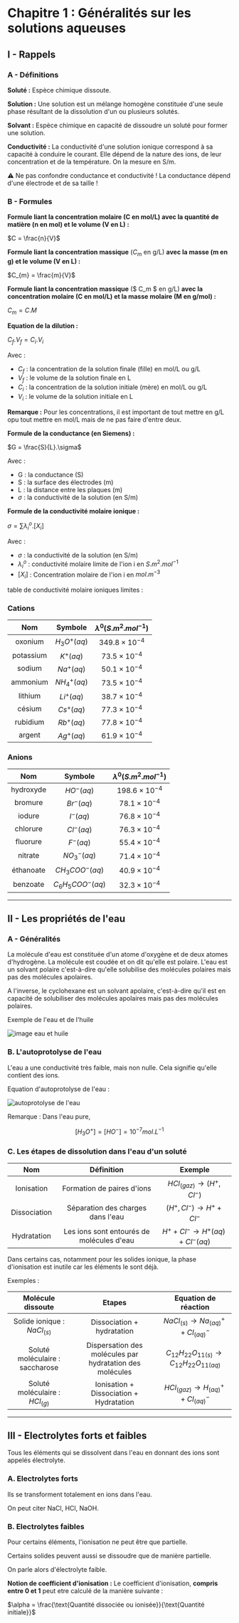 # Chapitre 1 : Généralités sur les solutions aqueuses

## I - Rappels

### A - Définitions

**Soluté :** Espèce chimique dissoute. 

**Solution :** Une solution est un mélange homogène constituée d'une seule phase résultant de la dissolution d'un ou plusieurs solutés. 

**Solvant :** Espèce chimique en capacité de dissoudre un soluté pour former une solution. 

**Conductivité :** La conductivité d'une solution ionique correspond à sa capacité à conduire le courant. Elle dépend de la nature des ions, de leur concentration et de la température. On la mesure en S/m. 

⚠️ Ne pas confondre conductance et conductivité ! La conductance dépend d'une électrode et de sa taille !

### B - Formules

**Formule liant la concentration molaire (C en mol/L) avec la quantité de matière (n en mol) et le volume (V en L) :**

$C = \frac{n}{V}$

**Formule liant la concentration massique** ($C_m$ en g/L) **avec la masse (m en g) et le volume (V en L) :**

$C_{m} = \frac{m}{V}$

**Formule liant la concentration massique** ($ C_m $ en g/L) **avec la concentration molaire (C en mol/L) et la masse molaire (M en g/mol) :**

$C_{m} = C.M$

**Equation de la dilution :**

$C_{f} . V_{f} = C_{i} . V_{i}$

Avec : 

- $C_{f}$ : la concentration de la solution finale (fille) en mol/L ou g/L
- $V_{f}$ : le volume de la solution finale en L
- $C_{i}$ : la concentration de la solution initiale (mère) en mol/L ou g/L
- $V_{i}$ : le volume de la solution initiale en L

**Remarque :** Pour les concentrations, il est important de tout mettre en g/L opu tout mettre en mol/L mais de ne pas faire d'entre deux. 

**Formule de la conductance (en Siemens) :** 

$G = \frac{S}{L}.\sigma$

Avec : 

- G : la conductance (S)
- S : la surface des électrodes (m)
- L : la distance entre les plaques (m)
- $\sigma$ : la conductivité de la solution (en S/m)

**Formule de la conductivité molaire ionique :**

$\sigma = \sum \lambda_{i}^{o} . [X_{i}]$

Avec : 

- $\sigma$ : la conductivité de la solution (en S/m)
- $\lambda_{i}^{o}$ : conductivité molaire limite de l'ion i en $S.m^{2}.mol^{-1}$ 
- $[X_{i}]$ : Concentration molaire de l'ion i en $mol.m^{-3}$ 


table de conductivité molaire ioniques limites : 

### **Cations**

| Nom       | Symbole      | $\lambda^0(S.m^2.mol^{-1})$   |
| :-------: | :----------: | :---------------------------: |
| oxonium   | $H_3O^+(aq)$ | $349.8×10^{-4}$               |
| potassium | $K^+(aq)$    | $73.5×10^{-4}$                |
| sodium    | $Na^+(aq)$   | $50.1×10^{-4}$                |
| ammonium  | $NH_4^+(aq)$ | $73.5×10^{-4}$                |
| lithium   | $Li^+(aq)$   | $38.7×10^{-4}$                |
| césium    | $Cs^+(aq)$   | $77.3×10^{-4}$                |
| rubidium  | $Rb^+(aq)$   | $77.8×10^{-4}$                |
| argent    | $Ag^+(aq)$   | $61.9×10^{-4}$                |

### **Anions**

| Nom       | Symbole           | $\lambda^0(S.m^2.mol^{-1})$   |
| :-------: | :---------------: | :---------------------------: |
| hydroxyde | $HO^-(aq)$        | $198.6×10^{-4}$               |
| bromure   | $Br^-(aq)$        | $78.1×10^{-4}$                |
| iodure    | $I^-(aq)$         | $76.8×10^{-4}$                |
| chlorure  | $Cl^-(aq)$        | $76.3×10^{-4}$                |
| fluorure  | $F^-(aq)$         | $55.4×10^{-4}$                |
| nitrate   | $NO_3^-(aq)$      | $71.4×10^{-4}$                |
| éthanoate | $CH_3COO^-(aq)$   | $40.9×10^{-4}$                |
| benzoate  | $C_6H_5COO^-(aq)$ | $32.3×10^{-4}$                |

----

## II - Les propriétés de l'eau

### A - Généralités

La molécule d'eau est constituée d'un atome d'oxygène et de deux atomes d'hydrogène. La molécule est coudée et on dit qu'elle est polaire. L'eau est un solvant polaire c'est-à-dire qu'elle solubilise des molécules polaires mais pas des molécules apolaires. 

A l'inverse, le cyclohexane est un solvant apolaire, c'est-à-dire qu'il est en capacité de solubiliser des molécules apolaires mais pas des molécules polaires. 

Exemple de l'eau et de l'huile

![image eau et huile](https://upload.wikimedia.org/wikipedia/commons/a/a4/Huile_et_eau.jpg)

### B. L'autoprotolyse de l'eau

L'eau a une conductivité très faible, mais non nulle. Cela signifie qu'elle contient des ions. 

Equation d'autoprotolyse de l'eau : 

![autoprotolyse de l'eau](https://www.lachimie.net/images/39.aut1.jpg)

Remarque : Dans l'eau pure, 

$$ 
[H_{3}O^{+}]=[HO^{-}]=10^{-7}mol.L^{-1}
$$


### C. Les étapes de dissolution dans l'eau d'un soluté 


| Nom          | Définition                                | Exemple                                                     |
| :----------: | :---------------------------------------: | :---------------------------------------------------------: |
| Ionisation   | Formation de paires d'ions                | $HCl_{(gaz)} \rightarrow (H^{+},Cl^{-})$                    |
| Dissociation | Séparation des charges dans l'eau         | $(H^{+},Cl^{-}) \rightarrow H^{+} + Cl^{-}$                 |
| Hydratation  | Les ions sont entourés de molécules d'eau | $H^{+} + Cl^{-} \rightarrow {H^{+}}{(aq)} + {Cl^{-}}{(aq)}$ |

Dans certains cas, notamment pour les solides ionique, la phase d'ionisation est inutile car les éléments le sont déjà. 

Exemples :

| Molécule dissoute                | Etapes | Equation de réaction |
| :------------------------------: | :------------------------------------------------------: | :------------------: |
| Solide ionique : $NaCl_{(s)}$    | Dissociation + hydratation                               | $NaCl_{(s)} \rightarrow Na^{+}_{(aq)} + Cl^{-}_{(aq)}$ |
| Soluté moléculaire : saccharose  | Dispersation des molécules par hydratation des molécules | $C_{12}H_{22}O_{11(s)} \rightarrow C_{12}H_{22}O_{11(aq)}$ |
| Soluté moléculaire : $HCl_{(g)}$ | Ionisation + Dissociation + Hydratation                  | $HCl_{(gaz)} \rightarrow H^{+}_{(aq)} + Cl^{-}_{(aq)}$ |

---

## III - Electrolytes forts et faibles

Tous les éléments qui se dissolvent dans l'eau en donnant des ions sont appelés électrolyte. 

### A. Electrolytes forts

Ils se transforment totalement en ions dans l'eau. 

On peut citer NaCl, HCl, NaOH. 

### B. Electrolytes faibles 

Pour certains éléments, l'ionisation ne peut être que partielle. 

Certains solides peuvent aussi se dissoudre que de manière partielle. 

On parle alors d'électrolyte faible. 

**Notion de coefficient d'ionisation :**
Le coefficient d'ionisation, **compris entre 0 et 1** peut etre calculé de la manière suivante : 

$\alpha = \frac{\text{Quantité dissociée ou ionisée}}{\text{Quantité initiale}}$ 



